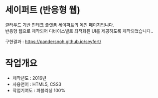 # 세이퍼트 (반응형 웹)

클라우드 기반 핀테크 플랫폼 세이퍼트의 메인 페이지입니다.<br/>
반응형 웹으로 제작되어 디바이스별로 최적화된 UI를 제공하도록 제작되었습니다..<br/>

구현결과 : https://pandersnoh.github.io/seyfert/

# 작업개요
- 제작년도 : 2016년
- 사용언어 : HTML5, CSS3<br/>
- 작업기여도 : 퍼블리싱 100%

